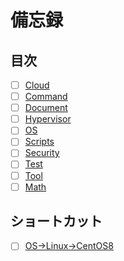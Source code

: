 # 備忘録
## 目次
- [ ] [Cloud](https://github.com/thetaru/memorandum/tree/master/Cloud)
- [ ] [Command](https://github.com/thetaru/memorandum/tree/master/command)
- [ ] [Document](https://github.com/thetaru/memorandum/tree/master/design_document)
- [ ] [Hypervisor](https://github.com/thetaru/memorandum/tree/master/Hypervisor)
- [ ] [OS](https://github.com/thetaru/memorandum/tree/master/OS)
- [ ] [Scripts](https://github.com/thetaru/memorandum/tree/master/Scripts)
- [ ] [Security](https://github.com/thetaru/memorandum/tree/master/Security)
- [ ] [Test](https://github.com/thetaru/memorandum/tree/master/Test)
- [ ] [Tool](https://github.com/thetaru/memorandum/tree/master/Tool)
- [ ] [Math](https://github.com/thetaru/memorandum/tree/master/Math)

## ショートカット
- [ ] [OS->Linux->CentOS8](https://github.com/thetaru/memorandum/tree/master/OS/Linux/CentOS8)
